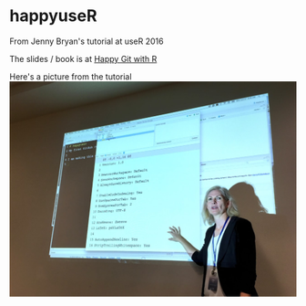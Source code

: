 # happyuseR
From Jenny Bryan's tutorial at useR 2016

The slides / book is at [Happy Git with R](http://happygitwithr.com/)

Here's a picture from the tutorial ![](https://raw.githubusercontent.com/jflam/happyuseR/master/tutorial.JPG)